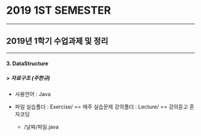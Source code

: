 # 2019 1ST SEMESTER
---------------------------
## 2019년 1학기 수업과제 및 정리
-----------------------
#### 3. DataStructure
##### > 자료구조 (주한규)

- 사용언어 : Java

- 파일
실습폴더 : Exercise/ == 매주 실습문제
강의폴더 : Lecture/ == 강의듣고 혼자코딩
  - /날짜/파일.java
